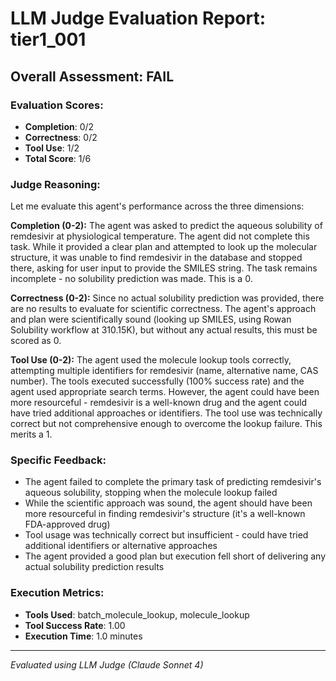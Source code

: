 # LLM Judge Evaluation Report: tier1_001

## Overall Assessment: FAIL

### Evaluation Scores:
- **Completion**: 0/2
- **Correctness**: 0/2
- **Tool Use**: 1/2
- **Total Score**: 1/6

### Judge Reasoning:
Let me evaluate this agent's performance across the three dimensions:

**Completion (0-2):**
The agent was asked to predict the aqueous solubility of remdesivir at physiological temperature. The agent did not complete this task. While it provided a clear plan and attempted to look up the molecular structure, it was unable to find remdesivir in the database and stopped there, asking for user input to provide the SMILES string. The task remains incomplete - no solubility prediction was made. This is a 0.

**Correctness (0-2):**
Since no actual solubility prediction was provided, there are no results to evaluate for scientific correctness. The agent's approach and plan were scientifically sound (looking up SMILES, using Rowan Solubility workflow at 310.15K), but without any actual results, this must be scored as 0.

**Tool Use (0-2):**
The agent used the molecule lookup tools correctly, attempting multiple identifiers for remdesivir (name, alternative name, CAS number). The tools executed successfully (100% success rate) and the agent used appropriate search terms. However, the agent could have been more resourceful - remdesivir is a well-known drug and the agent could have tried additional approaches or identifiers. The tool use was technically correct but not comprehensive enough to overcome the lookup failure. This merits a 1.

### Specific Feedback:
- The agent failed to complete the primary task of predicting remdesivir's aqueous solubility, stopping when the molecule lookup failed
- While the scientific approach was sound, the agent should have been more resourceful in finding remdesivir's structure (it's a well-known FDA-approved drug)
- Tool usage was technically correct but insufficient - could have tried additional identifiers or alternative approaches
- The agent provided a good plan but execution fell short of delivering any actual solubility prediction results

### Execution Metrics:
- **Tools Used**: batch_molecule_lookup, molecule_lookup
- **Tool Success Rate**: 1.00
- **Execution Time**: 1.0 minutes

---
*Evaluated using LLM Judge (Claude Sonnet 4)*
